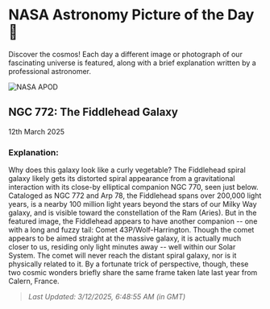 
  # NASA Astronomy Picture of the Day 🌌

  Discover the cosmos! Each day a different image or photograph of our fascinating universe is featured, along with a brief explanation written by a professional astronomer.

![NASA APOD](https://apod.nasa.gov/apod/image/2503/NGC772Comet_Bax_4724.jpg)

## NGC 772: The Fiddlehead Galaxy

12th March 2025

### Explanation: 

Why does this galaxy look like a curly vegetable?  The Fiddlehead spiral galaxy likely gets its distorted spiral appearance from a gravitational interaction with its close-by elliptical companion NGC 770, seen just below.  Cataloged as NGC 772 and Arp 78, the Fiddlehead spans over 200,000 light years, is a nearby 100 million light years beyond the stars of our Milky Way galaxy, and is visible toward the constellation of the Ram (Aries).  But in the featured image, the Fiddlehead appears to have another companion -- one with a long and fuzzy tail: Comet 43P/Wolf-Harrington.  Though the comet appears to be aimed straight at the massive galaxy, it is actually much closer to us, residing only light minutes away -- well within our Solar System.  The comet will never reach the distant spiral galaxy, nor is it physically related to it.  By a fortunate trick of perspective, though, these two cosmic wonders briefly share the same frame taken late last year from Calern, France.

> _Last Updated: 3/12/2025, 6:48:55 AM (in GMT)_
